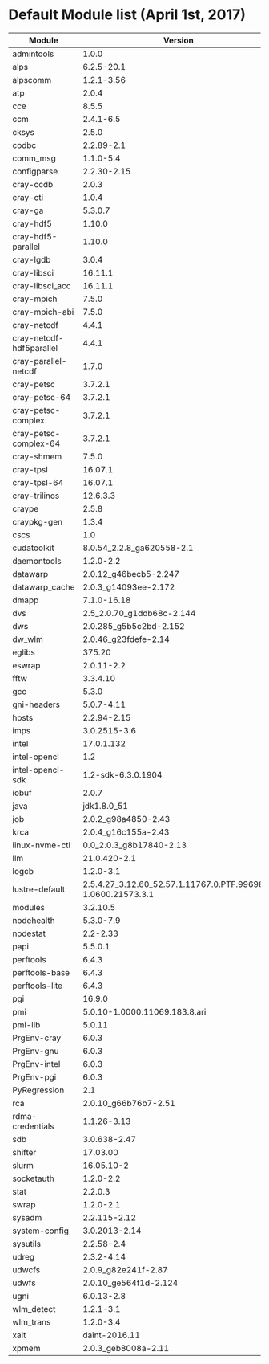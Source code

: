 # Default Module list (April 1st, 2017)

Module | Version
---- | ---
admintools  |  1.0.0
alps  |  6.2.5-20.1
alpscomm  |  1.2.1-3.56
atp  |  2.0.4
cce  |  8.5.5
ccm  |  2.4.1-6.5
cksys  |  2.5.0
codbc  |  2.2.89-2.1
comm_msg  |  1.1.0-5.4
configparse  |  2.2.30-2.15
cray-ccdb  |  2.0.3
cray-cti  |  1.0.4
cray-ga  |  5.3.0.7
cray-hdf5  |  1.10.0
cray-hdf5-parallel  |  1.10.0
cray-lgdb  |  3.0.4
cray-libsci  |  16.11.1
cray-libsci_acc  |  16.11.1
cray-mpich  |  7.5.0
cray-mpich-abi  |  7.5.0
cray-netcdf  |  4.4.1
cray-netcdf-hdf5parallel  |  4.4.1
cray-parallel-netcdf  |  1.7.0
cray-petsc  |  3.7.2.1
cray-petsc-64  |  3.7.2.1
cray-petsc-complex  |  3.7.2.1
cray-petsc-complex-64  |  3.7.2.1
cray-shmem  |  7.5.0
cray-tpsl  |  16.07.1
cray-tpsl-64  |  16.07.1
cray-trilinos  |  12.6.3.3
craype  |  2.5.8
craypkg-gen  |  1.3.4
cscs  |  1.0
cudatoolkit  |  8.0.54_2.2.8_ga620558-2.1
daemontools  |  1.2.0-2.2
datawarp  |  2.0.12_g46becb5-2.247
datawarp_cache  |  2.0.3_g14093ee-2.172
dmapp  |  7.1.0-16.18
dvs  |  2.5_2.0.70_g1ddb68c-2.144
dws  |  2.0.285_g5b5c2bd-2.152
dw_wlm  |  2.0.46_g23fdefe-2.14
eglibs  |  375.20
eswrap  |  2.0.11-2.2
fftw  |  3.3.4.10
gcc  |  5.3.0
gni-headers  |  5.0.7-4.11
hosts  |  2.2.94-2.15
imps  |  3.0.2515-3.6
intel  |  17.0.1.132
intel-opencl  |  1.2
intel-opencl-sdk  |  1.2-sdk-6.3.0.1904
iobuf  |  2.0.7
java  |  jdk1.8.0_51
job  |  2.0.2_g98a4850-2.43
krca  |  2.0.4_g16c155a-2.43
linux-nvme-ctl  |  0.0_2.0.3_g8b17840-2.13
llm  |  21.0.420-2.1
logcb  |  1.2.0-3.1
lustre-default  |  2.5.4.27_3.12.60_52.57.1.11767.0.PTF.996988-1.0600.21573.3.1
modules  |  3.2.10.5
nodehealth  |  5.3.0-7.9
nodestat  |  2.2-2.33
papi  |  5.5.0.1
perftools  |  6.4.3
perftools-base  |  6.4.3
perftools-lite  |  6.4.3
pgi  |  16.9.0
pmi  |  5.0.10-1.0000.11069.183.8.ari
pmi-lib  |  5.0.11
PrgEnv-cray  |  6.0.3
PrgEnv-gnu  |  6.0.3
PrgEnv-intel  |  6.0.3
PrgEnv-pgi  |  6.0.3
PyRegression  |  2.1
rca  |  2.0.10_g66b76b7-2.51
rdma-credentials  |  1.1.26-3.13
sdb  |  3.0.638-2.47
shifter  |  17.03.00
slurm  |  16.05.10-2
socketauth  |  1.2.0-2.2
stat  |  2.2.0.3
swrap  |  1.2.0-2.1
sysadm  |  2.2.115-2.12
system-config  |  3.0.2013-2.14
sysutils  |  2.2.58-2.4
udreg  |  2.3.2-4.14
udwcfs  |  2.0.9_g82e241f-2.87
udwfs  |  2.0.10_ge564f1d-2.124
ugni  |  6.0.13-2.8
wlm_detect  |  1.2.1-3.1
wlm_trans  |  1.2.0-3.4
xalt  |  daint-2016.11
xpmem  |  2.0.3_geb8008a-2.11